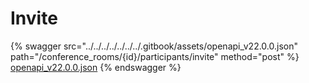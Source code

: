 # Invite

{% swagger src="../../../../../../../.gitbook/assets/openapi_v22.0.0.json" path="/conference_rooms/{id}/participants/invite" method="post" %}
[openapi_v22.0.0.json](../../../../../../../.gitbook/assets/openapi_v22.0.0.json)
{% endswagger %}
